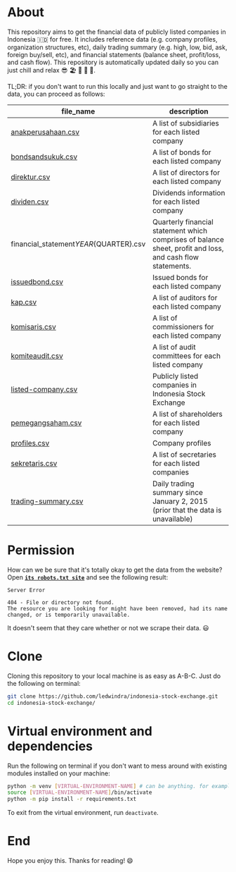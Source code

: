 # About

This repository aims to get the financial data of publicly listed companies in Indonesia 🇮🇩 for free. It includes reference data (e.g. company profiles, organization structures, etc), daily trading summary (e.g. high, low, bid, ask, foreign buy/sell, etc), and financial statements (balance sheet, profit/loss, and cash flow). This repository is automatically updated daily so you can just chill and relax 😎 🏖 🥥 🌴 🍻.

TL;DR: if you don't want to run this locally and just want to go straight to the data, you can proceed as follows:

|file_name|description|
|-|-|
|[anakperusahaan.csv](https://media.githubusercontent.com/media/ledwindra/indonesia-stock-exchange/main/data/anakperusahaan.csv)|A list of subsidiaries for each listed company|
|[bondsandsukuk.csv](https://media.githubusercontent.com/media/ledwindra/indonesia-stock-exchange/main/data/bondsandsukuk.csv)|A list of bonds for each listed company|
|[direktur.csv](https://media.githubusercontent.com/media/ledwindra/indonesia-stock-exchange/main/data/direktur.csv)|A list of directors for each listed company|
|[dividen.csv](https://media.githubusercontent.com/media/ledwindra/indonesia-stock-exchange/main/data/dividen.csv)|Dividends information for each listed company|
|financial_statement${YEAR}${QUARTER}.csv|Quarterly financial statement which comprises of balance sheet, profit and loss, and cash flow statements.|
|[issuedbond.csv](https://media.githubusercontent.com/media/ledwindra/indonesia-stock-exchange/main/data/issuedbond.csv)|Issued bonds for each listed company|
|[kap.csv](https://media.githubusercontent.com/media/ledwindra/indonesia-stock-exchange/main/data/kap.csv)|A list of auditors for each listed company|
|[komisaris.csv](https://media.githubusercontent.com/media/ledwindra/indonesia-stock-exchange/main/data/komisaris.csv)|A list of commissioners for each listed company|
|[komiteaudit.csv](https://media.githubusercontent.com/media/ledwindra/indonesia-stock-exchange/main/data/komiteaudit.csv)|A list of audit committees for each listed company|
|[listed-company.csv](https://media.githubusercontent.com/media/ledwindra/indonesia-stock-exchange/main/data/listed-company.csv)|Publicly listed companies in Indonesia Stock Exchange|
|[pemegangsaham.csv](https://media.githubusercontent.com/media/ledwindra/indonesia-stock-exchange/main/data/pemegangsaham.csv)|A list of shareholders for each listed company|
|[profiles.csv](https://media.githubusercontent.com/media/ledwindra/indonesia-stock-exchange/main/data/profiles.csv)|Company profiles|
|[sekretaris.csv](https://media.githubusercontent.com/media/ledwindra/indonesia-stock-exchange/main/data/sekretaris.csv)|A list of secretaries for each listed companies|
|[trading-summary.csv](https://media.githubusercontent.com/media/ledwindra/indonesia-stock-exchange/main/data/trading-summary.csv)|Daily trading summary since January 2, 2015 (prior that the data is unavailable)|

# Permission
How can we be sure that it's totally okay to get the data from the website? Open [<strong>`its robots.txt site`</strong>](https://idx.co.id/robots.txt) and see the following result:

```
Server Error

404 - File or directory not found.
The resource you are looking for might have been removed, had its name changed, or is temporarily unavailable.
```

It doesn't seem that they care whether or not we scrape their data. 😃

# Clone
Cloning this repository to your local machine is as easy as A-B-C. Just do the following on terminal:

```bash
git clone https://github.com/ledwindra/indonesia-stock-exchange.git
cd indonesia-stock-exchange/
```

# Virtual environment and dependencies
Run the following on terminal if you don't want to mess around with existing modules installed on your machine:

```bash
python -m venv [VIRTUAL-ENVIRONMENT-NAME] # can be anything. for example .venv
source [VIRTUAL-ENVIRONMENT-NAME]/bin/activate
python -m pip install -r requirements.txt
```

To exit from the virtual environment, run `deactivate`.

# End
Hope you enjoy this. Thanks for reading! :smile:
